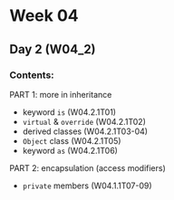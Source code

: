 # Week 04

## Day 2 (W04_2)

### Contents:

PART 1: more in inheritance
* keyword `is` (W04.2.1T01)
* `virtual` & `override` (W04.2.1T02)
* derived classes (W04.2.1T03-04)
* `Object` class (W04.2.1T05)
* keyword `as` (W04.2.1T06)

PART 2: encapsulation (access modifiers)
* `private` members (W04.1.1T07-09)